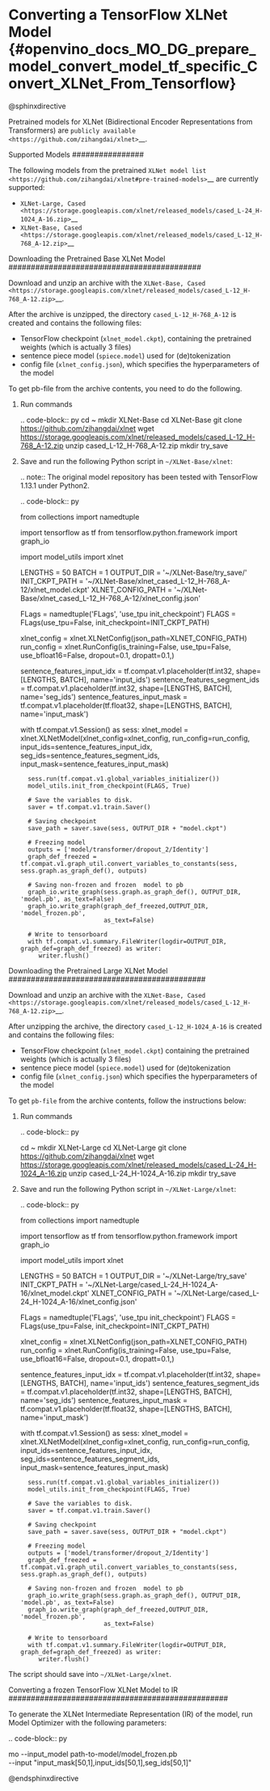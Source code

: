# Converting a TensorFlow XLNet Model {#openvino_docs_MO_DG_prepare_model_convert_model_tf_specific_Convert_XLNet_From_Tensorflow}

@sphinxdirective

Pretrained models for XLNet (Bidirectional Encoder Representations from Transformers) are
`publicly available <https://github.com/zihangdai/xlnet>`__.

Supported Models
################

The following models from the pretrained `XLNet model list <https://github.com/zihangdai/xlnet#pre-trained-models>`__ are currently supported:

* `XLNet-Large, Cased <https://storage.googleapis.com/xlnet/released_models/cased_L-24_H-1024_A-16.zip>`__
* `XLNet-Base, Cased <https://storage.googleapis.com/xlnet/released_models/cased_L-12_H-768_A-12.zip>`__

Downloading the Pretrained Base XLNet Model
###########################################

Download and unzip an archive with the `XLNet-Base, Cased <https://storage.googleapis.com/xlnet/released_models/cased_L-12_H-768_A-12.zip>`__.

After the archive is unzipped, the directory ``cased_L-12_H-768_A-12`` is created and contains the following files:
* TensorFlow checkpoint (``xlnet_model.ckpt``), containing the pretrained weights (which is actually 3 files)
* sentence piece model (``spiece.model``) used for (de)tokenization
* config file (``xlnet_config.json``), which specifies the hyperparameters of the model

To get pb-file from the archive contents, you need to do the following.

1. Run commands

   .. code-block:: py
      cd ~
      mkdir XLNet-Base
      cd XLNet-Base
      git clone https://github.com/zihangdai/xlnet
      wget https://storage.googleapis.com/xlnet/released_models/cased_L-12_H-768_A-12.zip
      unzip cased_L-12_H-768_A-12.zip
      mkdir try_save
   

2. Save and run the following Python script in `~/XLNet-Base/xlnet`:

   .. note:: The original model repository has been tested with TensorFlow 1.13.1 under Python2.

   .. code-block:: py

      from collections import namedtuple
      
      import tensorflow as tf
      from tensorflow.python.framework import graph_io
      
      import model_utils
      import xlnet

      LENGTHS = 50
      BATCH = 1
      OUTPUT_DIR = '~/XLNet-Base/try_save/'
      INIT_CKPT_PATH = '~/XLNet-Base/xlnet_cased_L-12_H-768_A-12/xlnet_model.ckpt'
      XLNET_CONFIG_PATH = '~/XLNet-Base/xlnet_cased_L-12_H-768_A-12/xlnet_config.json'
      
      FLags = namedtuple('FLags', 'use_tpu init_checkpoint')
      FLAGS = FLags(use_tpu=False, init_checkpoint=INIT_CKPT_PATH)
      
      xlnet_config = xlnet.XLNetConfig(json_path=XLNET_CONFIG_PATH)
      run_config = xlnet.RunConfig(is_training=False, use_tpu=False, use_bfloat16=False, dropout=0.1, dropatt=0.1,)
      
      
      sentence_features_input_idx = tf.compat.v1.placeholder(tf.int32, shape=[LENGTHS, BATCH], name='input_ids')
      sentence_features_segment_ids = tf.compat.v1.placeholder(tf.int32, shape=[LENGTHS, BATCH], name='seg_ids')
      sentence_features_input_mask = tf.compat.v1.placeholder(tf.float32, shape=[LENGTHS, BATCH], name='input_mask')
      
      with tf.compat.v1.Session() as sess:
         xlnet_model = xlnet.XLNetModel(xlnet_config=xlnet_config, run_config=run_config,
                                       input_ids=sentence_features_input_idx,
                                       seg_ids=sentence_features_segment_ids,
                                       input_mask=sentence_features_input_mask)
      
         sess.run(tf.compat.v1.global_variables_initializer())
         model_utils.init_from_checkpoint(FLAGS, True)
      
         # Save the variables to disk.
         saver = tf.compat.v1.train.Saver()
      
         # Saving checkpoint
         save_path = saver.save(sess, OUTPUT_DIR + "model.ckpt")
      
         # Freezing model
         outputs = ['model/transformer/dropout_2/Identity']
         graph_def_freezed = tf.compat.v1.graph_util.convert_variables_to_constants(sess, sess.graph.as_graph_def(), outputs)
      
         # Saving non-frozen and frozen  model to pb
         graph_io.write_graph(sess.graph.as_graph_def(), OUTPUT_DIR, 'model.pb', as_text=False)
         graph_io.write_graph(graph_def_freezed,OUTPUT_DIR, 'model_frozen.pb',
                              as_text=False)
      
         # Write to tensorboard
         with tf.compat.v1.summary.FileWriter(logdir=OUTPUT_DIR, graph_def=graph_def_freezed) as writer:
            writer.flush()
 
Downloading the Pretrained Large XLNet Model
############################################

Download and unzip an archive with the `XLNet-Base, Cased <https://storage.googleapis.com/xlnet/released_models/cased_L-12_H-768_A-12.zip>`__.

After unzipping the archive, the directory ``cased_L-12_H-1024_A-16`` is created and contains the following files:

* TensorFlow checkpoint (``xlnet_model.ckpt``) containing the pretrained weights (which is actually 3 files)
* sentence piece model (``spiece.model``) used for (de)tokenization
* config file (``xlnet_config.json``) which specifies the hyperparameters of the model

To get ``pb-file`` from the archive contents, follow the instructions below:

1. Run commands

   .. code-block:: py

      cd ~
      mkdir XLNet-Large
      cd XLNet-Large
      git clone https://github.com/zihangdai/xlnet
      wget https://storage.googleapis.com/xlnet/released_models/cased_L-24_H-1024_A-16.zip
      unzip cased_L-24_H-1024_A-16.zip
      mkdir try_save
   

2. Save and run the following Python script in ``~/XLNet-Large/xlnet``:

   .. code-block:: py

      from collections import namedtuple
      
      import tensorflow as tf
      from tensorflow.python.framework import graph_io
      
      import model_utils
      import xlnet
      
      LENGTHS = 50
      BATCH = 1
      OUTPUT_DIR = '~/XLNet-Large/try_save'
      INIT_CKPT_PATH = '~/XLNet-Large/cased_L-24_H-1024_A-16/xlnet_model.ckpt'
      XLNET_CONFIG_PATH = '~/XLNet-Large/cased_L-24_H-1024_A-16/xlnet_config.json'
      
      FLags = namedtuple('FLags', 'use_tpu init_checkpoint')
      FLAGS = FLags(use_tpu=False, init_checkpoint=INIT_CKPT_PATH)
      
      xlnet_config = xlnet.XLNetConfig(json_path=XLNET_CONFIG_PATH)
      run_config = xlnet.RunConfig(is_training=False, use_tpu=False, use_bfloat16=False, dropout=0.1, dropatt=0.1,)
      
      
      sentence_features_input_idx = tf.compat.v1.placeholder(tf.int32, shape=[LENGTHS, BATCH], name='input_ids')
      sentence_features_segment_ids = tf.compat.v1.placeholder(tf.int32, shape=[LENGTHS, BATCH], name='seg_ids')
      sentence_features_input_mask = tf.compat.v1.placeholder(tf.float32, shape=[LENGTHS, BATCH], name='input_mask')
      
      with tf.compat.v1.Session() as sess:
         xlnet_model = xlnet.XLNetModel(xlnet_config=xlnet_config, run_config=run_config,
                                       input_ids=sentence_features_input_idx,
                                       seg_ids=sentence_features_segment_ids,
                                       input_mask=sentence_features_input_mask)
      
         sess.run(tf.compat.v1.global_variables_initializer())
         model_utils.init_from_checkpoint(FLAGS, True)
      
         # Save the variables to disk.
         saver = tf.compat.v1.train.Saver()
      
         # Saving checkpoint
         save_path = saver.save(sess, OUTPUT_DIR + "model.ckpt")
      
         # Freezing model
         outputs = ['model/transformer/dropout_2/Identity']
         graph_def_freezed = tf.compat.v1.graph_util.convert_variables_to_constants(sess, sess.graph.as_graph_def(), outputs)
      
         # Saving non-frozen and frozen  model to pb
         graph_io.write_graph(sess.graph.as_graph_def(), OUTPUT_DIR, 'model.pb', as_text=False)
         graph_io.write_graph(graph_def_freezed,OUTPUT_DIR, 'model_frozen.pb',
                              as_text=False)
      
         # Write to tensorboard
         with tf.compat.v1.summary.FileWriter(logdir=OUTPUT_DIR, graph_def=graph_def_freezed) as writer:
            writer.flush()


The script should save into ``~/XLNet-Large/xlnet``.

Converting a frozen TensorFlow XLNet Model to IR
#################################################

To generate the XLNet Intermediate Representation (IR) of the model, run Model Optimizer with the following parameters:

.. code-block:: py

   mo --input_model path-to-model/model_frozen.pb \
      --input "input_mask[50,1],input_ids[50,1],seg_ids[50,1]"

@endsphinxdirective
